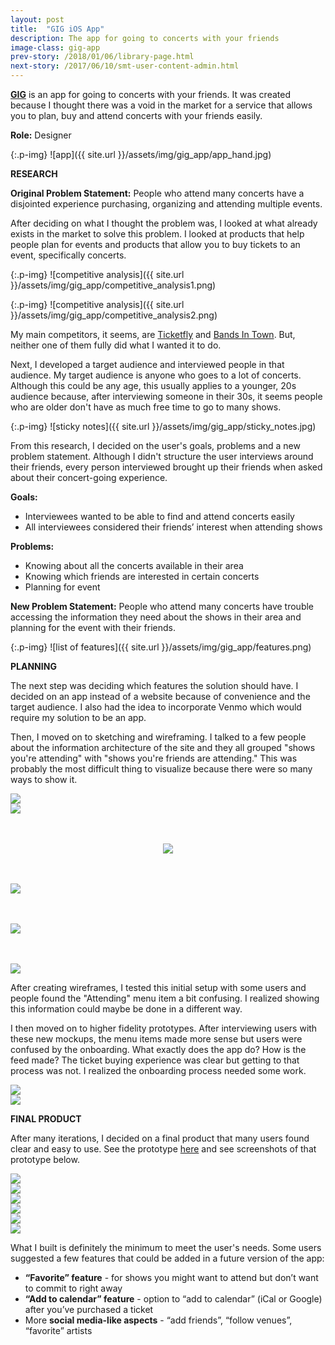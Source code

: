 ```yaml
---
layout: post
title:  "GIG iOS App"
description: The app for going to concerts with your friends
image-class: gig-app
prev-story: /2018/01/06/library-page.html
next-story: /2017/06/10/smt-user-content-admin.html
---
```


**<a target="_blank" href="https://invis.io/AMD99G92K">GIG</a>** is an app for going to concerts with your friends. It was created because I thought there was a void in the market for a service that allows you to plan, buy and attend concerts with your friends easily. 

**Role:** Designer<br/>

{:.p-img}
![app]({{ site.url }}/assets/img/gig_app/app_hand.jpg)

**RESEARCH**

**Original Problem Statement:** People who attend many concerts have a disjointed experience purchasing, organizing and attending multiple events.

After deciding on what I thought the problem was, I looked at what already exists in the market to solve this problem. I looked at products that help people plan for events and products that allow you to buy tickets to an event, specifically concerts. 

{:.p-img}
![competitive analysis]({{ site.url }}/assets/img/gig_app/competitive_analysis1.png)

{:.p-img}
![competitive analysis]({{ site.url }}/assets/img/gig_app/competitive_analysis2.png)

My main competitors, it seems, are <a target="_blank" href="http://www.ticketfly.com/">Ticketfly</a> and <a target="_blank" href="https://news.bandsintown.com/home">Bands In Town</a>. But, neither one of them fully did what I wanted it to do. 

Next, I developed a target audience and interviewed people in that audience. My target audience is anyone who goes to a lot of concerts. Although this could be any age, this usually applies to a younger, 20s audience because, after interviewing someone in their 30s, it seems people who are older don't have as much free time to go to many shows. 

{:.p-img}
![sticky notes]({{ site.url }}/assets/img/gig_app/sticky_notes.jpg)

From this research, I decided on the user's goals, problems and a new problem statement. Although I didn't structure the user interviews around their friends, every person interviewed brought up their friends when asked about their concert-going experience. 

**Goals:**
* Interviewees wanted to be able to find and attend concerts easily
* All interviewees considered their friends’ interest when attending shows

**Problems:**
* Knowing about all the concerts available in their area
* Knowing which friends are interested in certain concerts
* Planning for event

**New Problem Statement:** People who attend many concerts have trouble accessing the information they need about the shows in their area and planning for the event with their friends.

{:.p-img}
![list of features]({{ site.url }}/assets/img/gig_app/features.png)

**PLANNING**

The next step was deciding which features the solution should have. I decided on an app instead of a website because of convenience and the target audience. I also had the idea to incorporate Venmo which would require my solution to be an app. 

Then, I moved on to sketching and wireframing. I talked to a few people about the information architecture of the site and they all grouped "shows you're attending" with "shows you're friends are attending." This was probably the most difficult thing to visualize because there were so many ways to show it. 

<div class="row">
	<div class="medium-6 columns">
		<img class="p-img" src="{{ site.url }}/assets/img/gig_app/sketch1.jpg" style="margin-bottom:0;">
	</div>
	<div class="medium-6 columns">
		<img class="p-img" src="{{ site.url }}/assets/img/gig_app/sketch2.jpg" style="margin-bottom:0;">
	</div>
</div>
<div class="row">
	<div class="columns">
		<img class="p-img" src="{{ site.url }}/assets/img/gig_app/sketch3.jpg" style="margin: 3rem auto 0 auto;">
	</div>
</div>
<div class="row">
	<div class="medium-4 columns">
		<img class="p-img" src="{{ site.url }}/assets/img/gig_app/wireframe1.jpg" style="margin-top: 3rem;">
	</div>
	<div class="medium-4 columns">
		<img class="p-img" src="{{ site.url }}/assets/img/gig_app/wireframe2.jpg" style="margin-top: 3rem;">
	</div>
	<div class="medium-4 columns">
		<img class="p-img" src="{{ site.url }}/assets/img/gig_app/wireframe3.jpg" style="margin-top: 3rem;">
	</div>
</div>

After creating wireframes, I tested this initial setup with some users and people found the "Attending" menu item a bit confusing. I realized showing this information could maybe be done in a different way. 

I then moved on to higher fidelity prototypes. After interviewing users with these new mockups, the menu items made more sense but users were confused by the onboarding. What exactly does the app do? How is the feed made? The ticket buying experience was clear but getting to that process was not. I realized the onboarding process needed some work. 

<div class="row">
	<div class="medium-6 columns">
		<img class="p-img" src="{{ site.url }}/assets/img/gig_app/hifi1.jpg">
	</div>
	<div class="medium-6 columns">
		<img class="p-img" src="{{ site.url }}/assets/img/gig_app/hifi2.jpg">
	</div>
</div>

**FINAL PRODUCT**

After many iterations, I decided on a final product that many users found clear and easy to use. See the prototype <a target="_blank" href="https://invis.io/AMD99G92K">here</a> and see screenshots of that prototype below.

<div class="row">
	<div class="medium-6 columns">
		<img class="p-img" src="{{ site.url }}/assets/img/gig_app/final1.jpg" style="margin-bottom:0;">
	</div>
	<div class="medium-6 columns">
		<img class="p-img" src="{{ site.url }}/assets/img/gig_app/final2.jpg" style="margin-bottom:0;">
	</div>
</div>
<div class="row">
	<div class="medium-6 columns">
		<img class="p-img" src="{{ site.url }}/assets/img/gig_app/final3.jpg" style="margin-bottom:0;">
	</div>
	<div class="medium-6 columns">
		<img class="p-img" src="{{ site.url }}/assets/img/gig_app/final4.jpg" style="margin-bottom:0;">
	</div>
</div>
<div class="row">
	<div class="medium-6 columns">
		<img class="p-img" src="{{ site.url }}/assets/img/gig_app/final5.jpg">
	</div>
	<div class="medium-6 columns">
		<img class="p-img" src="{{ site.url }}/assets/img/gig_app/final6.jpg">
	</div>
</div>

What I built is definitely the minimum to meet the user's needs. Some users suggested a few features that could be added in a future version of the app: 
* **“Favorite” feature** - for shows you might want to attend but don’t want to commit to right away
* **“Add to calendar” feature** - option to “add to calendar” (iCal or Google) after you’ve purchased a ticket
* More **social media-like aspects** - “add friends”, “follow venues”, “favorite” artists



